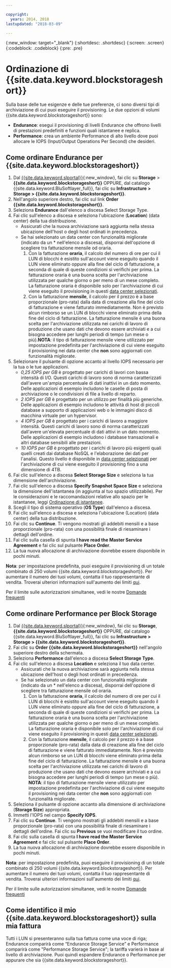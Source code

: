 ```yaml
---

copyright:
  years: 2014, 2018
lastupdated: "2018-03-09"

---
```

{:new_window: target="_blank"}
{:shortdesc: .shortdesc}
{:screen: .screen}
{:codeblock: .codeblock}
{:pre: .pre}

# Ordinazione di {{site.data.keyword.blockstorageshort}}

Sulla base delle tue esigenze e delle tue preferenze, ci sono diversi tipi di archiviazione di cui puoi eseguire il provisioning. Le due opzioni di volumi {{site.data.keyword.blockstorageshort}} sono: 

- **Endurance**: esegui il provisioning di livelli Endurance che offrono livelli di prestazioni predefiniti e funzioni quali istantanee e replica. 
- **Performance**: crea un ambiente Performance di alto livello dove puoi allocare le IOPS (Input/Output Operations Per Second) che desideri.

## Come ordinare Endurance per {{site.data.keyword.blockstorageshort}}

1. Dal [{{site.data.keyword.slportal}}](https://control.softlayer.com/){:new_window}, fai clic su **Storage** > **{{site.data.keyword.blockstorageshort}}** OPPURE, dal catalogo {{site.data.keyword.BluSoftlayer_full}}, fai clic su **Infrastructure > Storage > {{site.data.keyword.blockstorageshort}}**.
2. Nell'angolo superiore destro, fai clic sul link **Order {{site.data.keyword.blockstorageshort}}**.
3. Seleziona **Endurance** dall'elenco a discesa Select Storage Type.
4. Fai clic sull'elenco a discesa e seleziona l'ubicazione (**Location**) (data center) della tua distribuzione.
   - Assicurati che la nuova archiviazione sarà aggiunta nella stessa ubicazione dell'host o degli host ordinati in precedenza.
   - Se hai selezionato un data center con funzionalità migliorate (indicato da un * nell'elenco a discesa), disporrai dell'opzione di scegliere tra fatturazione mensile od oraria. 
     1. Con la fatturazione **oraria**, il calcolo del numero di ore per cui il LUN di blocchi è esistito sull'account viene eseguito quando il LUN viene eliminato oppure alla fine del ciclo di fatturazione, a seconda di quale di queste condizioni si verifichi per prima. La fatturazione oraria è una buona scelta per l'archiviazione utilizzata per qualche giorno o per meno di un mese completo. La fatturazione oraria è disponibile solo per l'archiviazione di cui viene eseguito il provisioning in questi [data center selezionati](new-ibm-block-and-file-storage-location-and-features.html). 
     2. Con la fatturazione **mensile**, il calcolo per il prezzo è a base proporzionale (pro-rata) dalla data di creazione alla fine del ciclo di fatturazione e viene fatturato immediatamente. Non è previsto alcun rimborso se un LUN di blocchi viene eliminato prima della fine del ciclo di fatturazione. La fatturazione mensile è una buona scelta per l'archiviazione utilizzata nei carichi di lavoro di produzione che usano dati che devono essere archiviati e a cui bisogna accedere per lunghi periodi di tempo (un mese o più).**NOTA**: il tipo di fatturazione mensile viene utilizzato per impostazione predefinita per l'archiviazione di cui viene eseguito il provisioning nei data center che **non** sono aggiornati con funzionalità migliorate.
5. Selezionare il pulsante di opzione accanto al livello IOPS necessario per la tua o le tue applicazioni.
    - *0,25 IOPS per GB* è progettato per carichi di lavori con bassa intensità di I/O. Questi carichi di lavoro sono di norma caratterizzati dall'avere un'ampia percentuale di dati inattivi in un dato momento. Delle applicazioni di esempio includono le caselle di posta di archiviazione o le condivisioni di file a livello di reparto.
    - *2 IOPS per GB* è progettato per un utilizzo per finalità più generiche. Delle applicazioni di esempio includono le attività di host di piccoli database a supporto di applicazioni web o le immagini disco di macchina virtuale per un hypervisor.
    - *4 IOPS per GB* è progettato per i carichi di lavoro a maggiore intensità. Questi carichi di lavoro sono di norma caratterizzati dall'avere un'elevata percentuale di dati attivi in un dato momento. Delle applicazioni di esempio includono i database transazionali e altri database sensibili alle prestazioni.
    - *10 IOPS per GB* è progettato per i carichi di lavoro più esigenti quali quelli creati dai database NoSQL e l'elaborazione dei dati per l'analisi. Questo livello è disponibile in [data center selezionati](new-ibm-block-and-file-storage-location-and-features.html) per l'archiviazione di cui viene eseguito il provisioning fino a una dimensione di 4TB.
6. Fai clic sull'elenco a discesa **Select Storage Size** e seleziona la tua dimensione dell'archiviazione.
7. Fai clic sull'elenco a discesa **Specify Snapshot Space Size** e seleziona la dimensione dell'istantanea (in aggiunta al tuo spazio utilizzabile). Per le considerazioni e le raccomandazioni relative allo spazio per le istantanee, leggi [Ordinazione di istantanee](ordering-snapshots.html).
8. Scegli il tipo di sistema operativo (**OS Type**) dall'elenco a discesa.
9. Fai clic sull'elenco a discesa e seleziona l'ubicazione (Location) (data center) della tua distribuzione.
10. Fai clic su **Continue**. Ti vengono mostrati gli addebiti mensili e a base proporzionale (pro-rata) con una possibilità finale di riesaminare i dettagli dell'ordine.
11. Fai clic sulla casella di spunta **I have read the Master Service Agreement** e fai clic sul pulsante **Place Order**.
12. La tua nuova allocazione di archiviazione dovrebbe essere disponibile in pochi minuti.

**Nota**: per impostazione predefinita, puoi eseguire il provisioning di un totale combinato di 250 volumi {{site.data.keyword.blockstorageshort}}. Per aumentare il numero dei tuoi volumi, contatta il tuo rappresentante di vendita. Troverai ulteriori informazioni sull'aumento dei limiti [qui](managing-storage-limits.html).

Per il limite sulle autorizzazioni simultanee, vedi le nostre [Domande frequenti](BlockStorageFAQ.html)
 
## Come ordinare Performance per Block Storage

1. Dal [{{site.data.keyword.slportal}}](https://control.softlayer.com/){:new_window}, fai clic su **Storage**, **{{site.data.keyword.blockstorageshort}}** OPPURE, dal catalogo {{site.data.keyword.BluSoftlayer_full}}, fai clic su **Infrastructure > Storage > {{site.data.keyword.blockstorageshort}}**.
2. Fai clic su **Order {{site.data.keyword.blockstorageshort}}** nell'angolo superiore destro della schermata.
3. Seleziona **Performance** dall'elenco a discesa **Select Storage Type**.
4. Fai clic sull'elenco a discesa **Location** e seleziona il tuo data center.
   - Assicurati che la nuova archiviazione sarà aggiunta nella stessa ubicazione dell'host o degli host ordinati in precedenza.
   - Se hai selezionato un data center con funzionalità migliorate (indicato da un * nell'elenco a discesa), disporrai dell'opzione di scegliere tra fatturazione mensile od oraria. 
     1. Con la fatturazione **oraria**, il calcolo del numero di ore per cui il LUN di blocchi è esistito sull'account viene eseguito quando il LUN viene eliminato oppure alla fine del ciclo di fatturazione, a seconda di quale di queste condizioni si verifichi per prima. La fatturazione oraria è una buona scelta per l'archiviazione utilizzata per qualche giorno o per meno di un mese completo. La fatturazione oraria è disponibile solo per l'archiviazione di cui viene eseguito il provisioning in questi [data center selezionati](new-ibm-block-and-file-storage-location-and-features.html). 
     2. Con la fatturazione **mensile**, il calcolo per il prezzo è a base proporzionale (pro-rata) dalla data di creazione alla fine del ciclo di fatturazione e viene fatturato immediatamente. Non è previsto alcun rimborso se un LUN di blocchi viene eliminato prima della fine del ciclo di fatturazione. La fatturazione mensile è una buona scelta per l'archiviazione utilizzata nei carichi di lavoro di produzione che usano dati che devono essere archiviati e a cui bisogna accedere per lunghi periodi di tempo (un mese o più).
     **NOTA**: il tipo di fatturazione mensile viene utilizzato per impostazione predefinita per l'archiviazione di cui viene eseguito il provisioning nei data center che **non** sono aggiornati con funzionalità migliorate.
5. Seleziona il pulsante di opzione accanto alla dimensione di archiviazione (**Storage Size**) appropriata.
6. Immetti l'IOPS nel campo **Specify IOPS**.
7. Fai clic su **Continue**. Ti vengono mostrati gli addebiti mensili e a base proporzionale (pro-rata) con una possibilità finale di riesaminare i dettagli dell'ordine. Fai clic su **Previous** se vuoi modificare il tuo ordine.
8. Fai clic sulla casella di spunta **I have read the Master Service Agreement** e fai clic sul pulsante **Place Order**.
9. La tua nuova allocazione di archiviazione dovrebbe essere disponibile in pochi minuti.

**Nota**: per impostazione predefinita, puoi eseguire il provisioning di un totale combinato di 250 volumi {{site.data.keyword.blockstorageshort}}. Per aumentare il numero dei tuoi volumi, contatta il tuo rappresentante di vendita. Troverai ulteriori informazioni sull'aumento dei limiti [qui](managing-storage-limits.html).

Per il limite sulle autorizzazioni simultanee, vedi le nostre [Domande frequenti](BlockStorageFAQ.html)

## Come identifico il mio {{site.data.keyword.blockstorageshort}} sulla mia fattura

Tutti i LUN si presenteranno sulla tua fattura come una voce di riga; Endurance comparirà come “Endurance Storage Service” e Performance comparirà come "Performance Storage Service"; la tariffa varierà in base al livello di archiviazione. Puoi quindi espandere Endurance o Performance per appurare che sia {{site.data.keyword.blockstorageshort}}.
